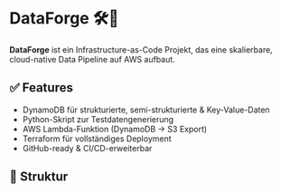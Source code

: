 # DataForge 🛠️🚀

**DataForge** ist ein Infrastructure-as-Code Projekt, das eine skalierbare, cloud-native Data Pipeline auf AWS aufbaut.

## ✅ Features
- DynamoDB für strukturierte, semi-strukturierte & Key-Value-Daten
- Python-Skript zur Testdatengenerierung
- AWS Lambda-Funktion (DynamoDB → S3 Export)
- Terraform für vollständiges Deployment
- GitHub-ready & CI/CD-erweiterbar

## 📂 Struktur